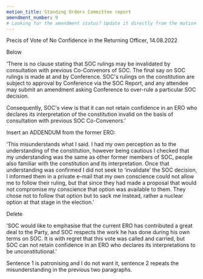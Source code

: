 ```yaml
---
motion_title: Standing Orders Committee report
amendment_number: 9
# Looking for the amendment status? Update it directly from the motion page!
---
```

Precis of Vote of No Confidence in the Returning Officer, 14.08.2022

Below

‘There is no clause stating that SOC rulings may be invalidated by consultation with previous Co-Convenors of SOC. The final say on SOC rulings is made at and by Conference. SOC's rulings on the constitution are subject to approval by Conference via the SOC Report, and any attendee may submit an amendment asking Conference to over-rule a particular SOC decision.

Consequently, SOC's view is that it can not retain confidence in an ERO who declares its interpretation of the constitution invalid on the basis of consultation with previous SOC Co-Convenors.’

Insert an ADDENDUM from the former ERO:

‘This misunderstands what I said. I had my own perception as to the understanding of the constitution, however being cautious I checked that my understanding was the same as other former members of SOC, people also familiar with the constitution and its interpretation. Once that understanding was confirmed I did not seek to ‘invalidate’ the SOC decision, I informed them in a private e-mail that my own conscience could not allow me to follow their ruling, but that since they had made a proposal that would not compromise my conscience that option was available to them. They chose not to follow that option but to sack me instead, rather a nuclear option at that stage in the election.’

Delete

‘SOC would like to emphasise that the current ERO has contributed a great deal to the Party, and SOC respects the work he has done during his own terms on SOC. It is with regret that this vote was called and carried, but SOC can not retain confidence in an ERO who declares its interpretations to be unconstitutional.’

Sentence 1 is patronising and I do not want it, sentence 2 repeats the misunderstanding in the previous two paragraphs.
